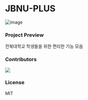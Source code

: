# JBNU-PLUS

![image](https://user-images.githubusercontent.com/38347891/236380930-8ab57739-8b53-4e30-bf68-b053f1f8b2e4.png)

### Project Preview
전북대학교 학생들을 위한 편리한 기능 모음

### Contributors
<a href="https://github.com/jbnu-plus/jbnu-newtab/graphs/contributors">
  <img src="https://contrib.rocks/image?repo=jbnu-plus/jbnu-newtab" />
</a>

### License

MIT
